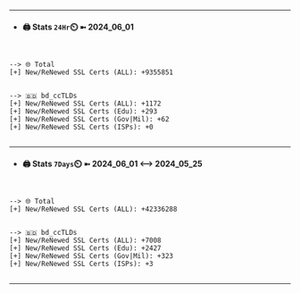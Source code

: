 

---
- #### 🖨️ **Stats** `24Hr`⏲️ ➼ 2024_06_01
```console


--> 🌐 Total
[+] New/ReNewed SSL Certs (ALL): +9355851


--> 🇧🇩 bd_ccTLDs
[+] New/ReNewed SSL Certs (ALL): +1172
[+] New/ReNewed SSL Certs (Edu): +293
[+] New/ReNewed SSL Certs (Gov|Mil): +62
[+] New/ReNewed SSL Certs (ISPs): +0


```

---
- #### 🖨️ **Stats** `7Days`⏲️ ➼ 2024_06_01 <--> 2024_05_25
```console


--> 🌐 Total
[+] New/ReNewed SSL Certs (ALL): +42336288


--> 🇧🇩 bd_ccTLDs
[+] New/ReNewed SSL Certs (ALL): +7008
[+] New/ReNewed SSL Certs (Edu): +2427
[+] New/ReNewed SSL Certs (Gov|Mil): +323
[+] New/ReNewed SSL Certs (ISPs): +3


```

---

